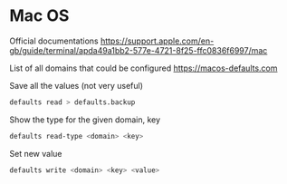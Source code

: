 # Mac OS

Official documentations https://support.apple.com/en-gb/guide/terminal/apda49a1bb2-577e-4721-8f25-ffc0836f6997/mac

List of all domains that could be configured https://macos-defaults.com

Save all the values (not very useful)
```sh
defaults read > defaults.backup
```

Show the type for the given domain, key
```sh
defaults read-type <domain> <key>
```

Set new value
```sh
defaults write <domain> <key> <value>
```